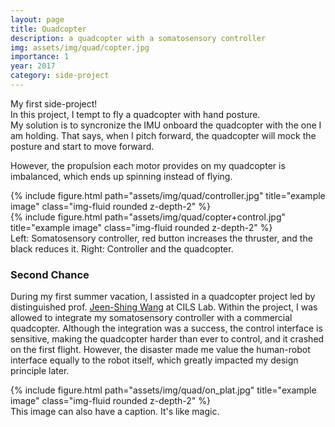 ```yaml
---
layout: page
title: Quadcopter
description: a quadcopter with a somatosensory controller
img: assets/img/quad/copter.jpg
importance: 1
year: 2017
category: side-project
---
```


My first side-project!   
In this project, I tempt to fly a quadcopter with hand posture.  
My solution is to syncronize the IMU onboard the quadcopter with the one I am holding. That says, when I pitch forward, the quadcopter will mock the posture and start to move forward.   

However, the propulsion each motor provides on my quadcopter is imbalanced, which ends up spinning instead of flying.

<div class="row justify-content-sm-center">
    <div class="col-sm-4 mt-3 mt-md-0">
        {% include figure.html path="assets/img/quad/controller.jpg" title="example image" class="img-fluid rounded z-depth-2" %}
    </div>
    <div class="col-sm-8 mt-3 mt-md-0">
        {% include figure.html path="assets/img/quad/copter+control.jpg" title="example image" class="img-fluid rounded z-depth-2" %}
    </div>
</div>
<div class="caption">
    Left: Somatosensory controller, red button increases the thruster, and the black reduces it. Right: Controller and the quadcopter.
</div>

### Second Chance

During my first summer vacation, I assisted in a quadcopter project led by distinguished prof. [Jeen-Shing Wang](https://researchoutput.ncku.edu.tw/en/persons/jeen-shing-wang) at CILS Lab. Within the project, I was allowed to integrate my somatosensory controller with a commercial quadcopter. Although the integration was a success, the control interface is sensitive, making the quadcopter harder than ever to control, and it crashed on the first flight. However, the disaster made me value the human-robot interface equally to the robot itself, which greatly impacted my design principle later. 

<div class="row">
    <div class="col-sm mt-3 mt-md-0">
        {% include figure.html path="assets/img/quad/on_plat.jpg" title="example image" class="img-fluid rounded z-depth-2" %}
    </div>
</div>
<div class="caption">
    This image can also have a caption. It's like magic.
</div>
